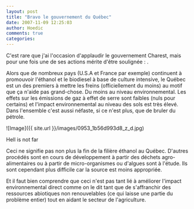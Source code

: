 ```yaml
---
layout: post
title: "Bravo le gouvernement du Québec"
date: 2007-11-09 12:25:03
author: Hoedic
comments: true
categories: 
---
```



C'est rare que j'ai l'occasion d'applaudir le gouvernement Charest, mais pour une fois une de ses actions mérite d'être soulignée : .

Alors que de nombreux pays (U.S.A et France par exemple) continuent à promouvoir l'éthanol et le biodiesel à base de culture intensive, le Québec est un des premiers à mettre les freins (officiellement du moins) au motif que ça n'aide pas grand-chose. Du moins au niveau environnemental. Les effets sur les émissions de gaz à effet de serre sont faibles (nuls pour certains) et l'impact environnemental au niveau des sols est très élevé. Dans l'ensemble c'est aussi néfaste, si ce n'est plus, que de bruler du pétrole.


![Image]({{ site.url }}/images/0953_1b56d993d8_z_d.jpg)
<div class="photoattrib">Hell is not far</div>



 


Ceci ne signifie pas non plus la fin de la filière éthanol au Québec. D'autres procédés sont en cours de développement à partir des déchets agro-alimentaires ou à partir de micro-organismes ou d'algues sont à l'étude. Ils sont cependant plus difficile car la source est moins appropriée.

Et il faut bien comprendre que ceci n'est pas tant lié à améliorer l'impact environnemental direct comme on le dit tant que de s'affranchir des ressources abiotiques non renouvelables (ce qui laisse une partie du problème entier) tout en aidant le secteur de l'agriculture.